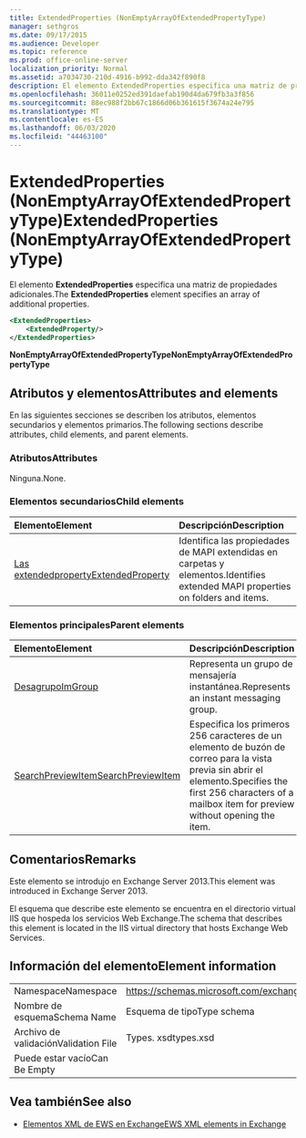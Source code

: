 ```yaml
---
title: ExtendedProperties (NonEmptyArrayOfExtendedPropertyType)
manager: sethgros
ms.date: 09/17/2015
ms.audience: Developer
ms.topic: reference
ms.prod: office-online-server
localization_priority: Normal
ms.assetid: a7034730-210d-4916-b992-dda342f890f8
description: El elemento ExtendedProperties especifica una matriz de propiedades adicionales.
ms.openlocfilehash: 36011e0252ed391daefab190d4da679fb3a3f856
ms.sourcegitcommit: 88ec988f2bb67c1866d06b361615f3674a24e795
ms.translationtype: MT
ms.contentlocale: es-ES
ms.lasthandoff: 06/03/2020
ms.locfileid: "44463100"
---
```

# <a name="extendedproperties-nonemptyarrayofextendedpropertytype"></a><span data-ttu-id="5f917-103">ExtendedProperties (NonEmptyArrayOfExtendedPropertyType)</span><span class="sxs-lookup"><span data-stu-id="5f917-103">ExtendedProperties (NonEmptyArrayOfExtendedPropertyType)</span></span>

<span data-ttu-id="5f917-104">El elemento **ExtendedProperties** especifica una matriz de propiedades adicionales.</span><span class="sxs-lookup"><span data-stu-id="5f917-104">The **ExtendedProperties** element specifies an array of additional properties.</span></span> 
  
```XML
<ExtendedProperties>
    <ExtendedProperty/>
</ExtendedProperties>
```

 <span data-ttu-id="5f917-105">**NonEmptyArrayOfExtendedPropertyType**</span><span class="sxs-lookup"><span data-stu-id="5f917-105">**NonEmptyArrayOfExtendedPropertyType**</span></span>
## <a name="attributes-and-elements"></a><span data-ttu-id="5f917-106">Atributos y elementos</span><span class="sxs-lookup"><span data-stu-id="5f917-106">Attributes and elements</span></span>

<span data-ttu-id="5f917-107">En las siguientes secciones se describen los atributos, elementos secundarios y elementos primarios.</span><span class="sxs-lookup"><span data-stu-id="5f917-107">The following sections describe attributes, child elements, and parent elements.</span></span>
  
### <a name="attributes"></a><span data-ttu-id="5f917-108">Atributos</span><span class="sxs-lookup"><span data-stu-id="5f917-108">Attributes</span></span>

<span data-ttu-id="5f917-109">Ninguna.</span><span class="sxs-lookup"><span data-stu-id="5f917-109">None.</span></span>
  
### <a name="child-elements"></a><span data-ttu-id="5f917-110">Elementos secundarios</span><span class="sxs-lookup"><span data-stu-id="5f917-110">Child elements</span></span>

|<span data-ttu-id="5f917-111">**Elemento**</span><span class="sxs-lookup"><span data-stu-id="5f917-111">**Element**</span></span>|<span data-ttu-id="5f917-112">**Descripción**</span><span class="sxs-lookup"><span data-stu-id="5f917-112">**Description**</span></span>|
|:-----|:-----|
|[<span data-ttu-id="5f917-113">Las extendedproperty</span><span class="sxs-lookup"><span data-stu-id="5f917-113">ExtendedProperty</span></span>](extendedproperty.md) <br/> |<span data-ttu-id="5f917-114">Identifica las propiedades de MAPI extendidas en carpetas y elementos.</span><span class="sxs-lookup"><span data-stu-id="5f917-114">Identifies extended MAPI properties on folders and items.</span></span>  <br/> |
   
### <a name="parent-elements"></a><span data-ttu-id="5f917-115">Elementos principales</span><span class="sxs-lookup"><span data-stu-id="5f917-115">Parent elements</span></span>

|<span data-ttu-id="5f917-116">**Elemento**</span><span class="sxs-lookup"><span data-stu-id="5f917-116">**Element**</span></span>|<span data-ttu-id="5f917-117">**Descripción**</span><span class="sxs-lookup"><span data-stu-id="5f917-117">**Description**</span></span>|
|:-----|:-----|
|[<span data-ttu-id="5f917-118">Desagrupo</span><span class="sxs-lookup"><span data-stu-id="5f917-118">ImGroup</span></span>](imgroup.md) <br/> |<span data-ttu-id="5f917-119">Representa un grupo de mensajería instantánea.</span><span class="sxs-lookup"><span data-stu-id="5f917-119">Represents an instant messaging group.</span></span>  <br/> |
|[<span data-ttu-id="5f917-120">SearchPreviewItem</span><span class="sxs-lookup"><span data-stu-id="5f917-120">SearchPreviewItem</span></span>](searchpreviewitem.md) <br/> |<span data-ttu-id="5f917-121">Especifica los primeros 256 caracteres de un elemento de buzón de correo para la vista previa sin abrir el elemento.</span><span class="sxs-lookup"><span data-stu-id="5f917-121">Specifies the first 256 characters of a mailbox item for preview without opening the item.</span></span>  <br/> |
   
## <a name="remarks"></a><span data-ttu-id="5f917-122">Comentarios</span><span class="sxs-lookup"><span data-stu-id="5f917-122">Remarks</span></span>

<span data-ttu-id="5f917-123">Este elemento se introdujo en Exchange Server 2013.</span><span class="sxs-lookup"><span data-stu-id="5f917-123">This element was introduced in Exchange Server 2013.</span></span>
  
<span data-ttu-id="5f917-124">El esquema que describe este elemento se encuentra en el directorio virtual IIS que hospeda los servicios Web Exchange.</span><span class="sxs-lookup"><span data-stu-id="5f917-124">The schema that describes this element is located in the IIS virtual directory that hosts Exchange Web Services.</span></span>
  
## <a name="element-information"></a><span data-ttu-id="5f917-125">Información del elemento</span><span class="sxs-lookup"><span data-stu-id="5f917-125">Element information</span></span>

|||
|:-----|:-----|
|<span data-ttu-id="5f917-126">Namespace</span><span class="sxs-lookup"><span data-stu-id="5f917-126">Namespace</span></span>  <br/> |https://schemas.microsoft.com/exchange/services/2006/types  <br/> |
|<span data-ttu-id="5f917-127">Nombre de esquema</span><span class="sxs-lookup"><span data-stu-id="5f917-127">Schema Name</span></span>  <br/> |<span data-ttu-id="5f917-128">Esquema de tipo</span><span class="sxs-lookup"><span data-stu-id="5f917-128">Type schema</span></span>  <br/> |
|<span data-ttu-id="5f917-129">Archivo de validación</span><span class="sxs-lookup"><span data-stu-id="5f917-129">Validation File</span></span>  <br/> |<span data-ttu-id="5f917-130">Types. xsd</span><span class="sxs-lookup"><span data-stu-id="5f917-130">types.xsd</span></span>  <br/> |
|<span data-ttu-id="5f917-131">Puede estar vacío</span><span class="sxs-lookup"><span data-stu-id="5f917-131">Can Be Empty</span></span>  <br/> ||
   
## <a name="see-also"></a><span data-ttu-id="5f917-132">Vea también</span><span class="sxs-lookup"><span data-stu-id="5f917-132">See also</span></span>



- [<span data-ttu-id="5f917-133">Elementos XML de EWS en Exchange</span><span class="sxs-lookup"><span data-stu-id="5f917-133">EWS XML elements in Exchange</span></span>](ews-xml-elements-in-exchange.md)

